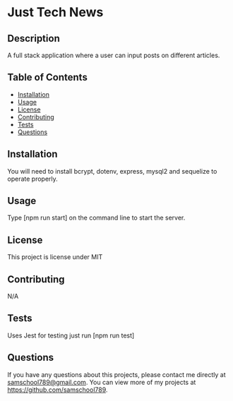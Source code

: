 # Just Tech News
 
  
  ## Description 
  A full stack application where a user can input posts on different articles.
  ## Table of Contents
  * [Installation](#installation)
  * [Usage](#usage)
  * [License](#license)
  * [Contributing](#contributing)
  * [Tests](#tests)
  * [Questions](#questions)
  
  ## Installation 
  You will need to install bcrypt, dotenv, express, mysql2 and sequelize to operate properly.
  ## Usage 
  Type [npm run start] on the command line to start the server.
  ## License 
  This project is license under MIT
  ## Contributing 
  N/A
  ## Tests
  Uses Jest for testing just run [npm run test]
  ## Questions
  If you have any questions about this projects, please contact me directly at samschool789@gmail.com. You can view more of my projects at https://github.com/samschool789.